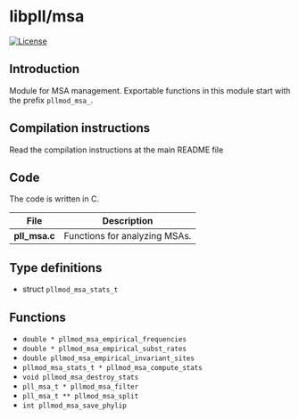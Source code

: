 # libpll/msa

[![License](https://img.shields.io/badge/license-AGPL-blue.svg)](http://www.gnu.org/licenses/agpl-3.0.en.html)

## Introduction

Module for MSA management. Exportable functions in this module start with the prefix `pllmod_msa_`.

## Compilation instructions

Read the compilation instructions at the main README file

## Code

The code is written in C.

|    File              | Description                   |
|----------------------|-------------------------------|
|**pll_msa.c**         | Functions for analyzing MSAs. |

## Type definitions

* struct `pllmod_msa_stats_t`

## Functions

* `double * pllmod_msa_empirical_frequencies`
* `double * pllmod_msa_empirical_subst_rates`
* `double pllmod_msa_empirical_invariant_sites`
* `pllmod_msa_stats_t * pllmod_msa_compute_stats`
* `void pllmod_msa_destroy_stats`
* `pll_msa_t * pllmod_msa_filter`
* `pll_msa_t ** pllmod_msa_split`
* `int pllmod_msa_save_phylip`
